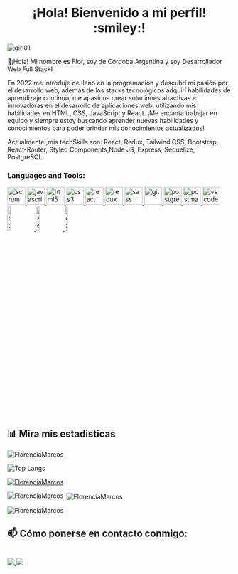 
<br/>
<h1 align="center"> ¡Hola! Bienvenido a mi perfil!  :smiley:!</h1>

![girl01](https://user-images.githubusercontent.com/82724532/177223697-f5e3bacf-620d-423f-9569-5aa94e8af183.png)


👋¡Hola! Mi nombre es Flor, soy de Córdoba,Argentina y soy Desarrollador Web Full Stack!

En 2022 me introduje de lleno en la programación y descubrí mi pasión por el desarrollo web, además de los stacks tecnológicos adquirí habilidades de aprendizaje continuo, me apasiona crear soluciones atractivas e innovadoras en el desarrollo de aplicaciones web, utilizando mis habilidades en HTML, CSS, JavaScript y React. ¡Me encanta trabajar en equipo y siempre estoy buscando aprender nuevas habilidades y conocimientos para poder brindar mis conocimientos actualizados!


Actualmente ,mis techSkills son: React, Redux, Tailwind CSS, Bootstrap, React-Router, Styled Components,Node JS, Express, Sequelize, PostgreSQL.

<h3 align="left">Languages and Tools:</h3>

<p align="left">  
<a href="https://www.scrum.org/resources/blog/que-es-scrum" target="_blank"> <img src="https://img.icons8.com/external-flaticons-flat-flat-icons/64/000000/external-scrum-agile-flaticons-flat-flat-icons-2.png" alt="scrum" width="40" height="40"/> </a>
<a href="https://developer.mozilla.org/en-US/docs/Web/JavaScript" target="_blank"><img src="https://upload.wikimedia.org/wikipedia/commons/thumb/9/99/Unofficial_JavaScript_logo_2.svg/1024px-Unofficial_JavaScript_logo_2.svg.png" alt="javascript" width="40" height="40"/> </a> 
<a href="https://www.w3.org/html/" target="_blank"><img src="https://upload.wikimedia.org/wikipedia/commons/thumb/3/38/HTML5_Badge.svg/600px-HTML5_Badge.svg.png" alt="html5" width="40" height="40"/> </a>
<a href="https://www.w3schools.com/css/" target="_blank"> <img src="https://cdn4.iconfinder.com/data/icons/social-media-logos-6/512/121-css3-512.png" alt="css3" width="40" height="40"/> </a>
<a href="https://reactjs.org/" target="_blank"> <img src="https://seeklogo.com/images/R/react-logo-7B3CE81517-seeklogo.com.png" alt="react" width="40" height="40"/> </a>
<a href="https://redux.js.org" target="_blank"> <img src="https://seeklogo.com/images/R/redux-logo-9CA6836C12-seeklogo.com.png" alt="redux" width="40" height="40"/> </a>
<a href="https://sass-lang.com" target="_blank"> <img src="https://upload.wikimedia.org/wikipedia/commons/thumb/9/96/Sass_Logo_Color.svg/1280px-Sass_Logo_Color.svg.png" alt="sass" width="40" height="40"/> </a>
<a href="https://git-scm.com/" target="_blank"> <img src="https://www.vectorlogo.zone/logos/git-scm/git-scm-icon.svg" alt="git" width="40" height="40"/> </a>
<a href="https://www.postgresql.org" target="_blank"> <img src="https://upload.wikimedia.org/wikipedia/commons/thumb/2/29/Postgresql_elephant.svg/1200px-Postgresql_elephant.svg.png" alt="postgresql" width="40" height="40"/> </a>  
<a href="https://postman.com" target="_blank"> <img src="https://www.vectorlogo.zone/logos/getpostman/getpostman-icon.svg" alt="postman" width="40" height="40"/> </a>
<a href="https://code.visualstudio.com" target="_blank"> <img src="https://img.icons8.com/fluency/48/000000/visual-studio-code-2019.png" alt="vscode" width="40" height="40"/> </a>
<a href="https://nodejs.org" target="_blank"> <img src="https://cdn.pixabay.com/photo/2015/04/23/17/41/node-js-736399_960_720.png" alt="nodejs" width="12%"/> </a>
<a href="https://sequelize.org" target="_blank"> <img src="https://www.vectorlogo.zone/logos/sequelizejs/sequelizejs-ar21.svg" alt="sequelize" width="12%"/> </a>
<a href="https://expressjs.com" target="_blank"> <img src="https://i.cloudup.com/zfY6lL7eFa-3000x3000.png" alt="express" width="12%"/> </a> 


## 📊 Mira mis estadisticas

  <p align="left"> <img src="https://komarev.com/ghpvc/?username=FlorenciaMarcos&theme=algolia&show_icons=true" alt="FlorenciaMarcos" /> </p>

 ![Top Langs](https://github-readme-stats.vercel.app/api/top-langs/?username=FlorenciaMarcos&theme=algolia&show_icons=true)



<p align="left"> <a href="https://github.com/ryo-ma/github-profile-trophy"><img src="https://github-profile-trophy.vercel.app/?username=FlorenciaMarcos&theme=algolia&show_icons=true" alt="FlorenciaMarcos" /></a> </p>

<p><img align="left" src="https://github-readme-stats.vercel.app/api/top-langs?username=FlorenciaMarcos&theme=algolia&show_icons=true" alt="FlorenciaMarcos" /></p>

<p>&nbsp;<img align="center" src="https://github-readme-stats.vercel.app/api?username=FlorenciaMarcos&theme=algolia&show_icons=true" alt="FlorenciaMarcos" /></p>

<p><img align="center" src="https://github-readme-streak-stats.herokuapp.com/?user=FlorenciaMarcos&theme=algolia&show_icons=true" alt="FlorenciaMarcos" /></p>

  
  
  
## 📫 Cómo ponerse en contacto conmigo: 
</br>
<a href="mailto:florcita.6221@gmail.com" target="_blank">
<img src="https://img.icons8.com/color/48/000000/gmail-new.png"/> 
</a>
<a href="https://www.linkedin.com/in/florencia-alexandra-marcos-287063239" target="_blank"> 
<img src="https://img.icons8.com/color/48/000000/linkedin.png"/>
</a>
</br>

